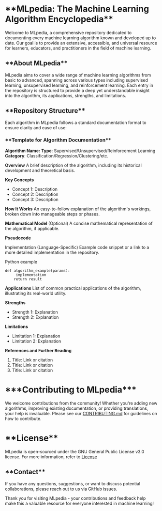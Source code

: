 <h1>**MLpedia: The Machine Learning Algorithm Encyclopedia**</h1>

Welcome to MLpedia, a comprehensive repository dedicated to documenting every machine learning algorithm known and developed up to date. Our goal is to provide an extensive, accessible, and universal resource for learners, educators, and practitioners in the field of machine learning.


<h2>**About MLpedia**</h2>
MLpedia aims to cover a wide range of machine learning algorithms from basic to advanced, spanning across various types including supervised learning, unsupervised learning, and reinforcement learning. Each entry in the repository is structured to provide a deep yet understandable insight into the algorithm, its applications, strengths, and limitations.


<h2>**Repository Structure**</h2>

Each algorithm in MLpedia follows a standard documentation format to ensure clarity and ease of use:

<h3>**Template for Algorithm Documentation**</h3>

**Algorithm Name:**
**Type**: Supervised/Unsupervised/Reinforcement Learning  
**Category**: Classification/Regression/Clustering/etc.

**Overview**
A brief description of the algorithm, including its historical development and theoretical basis.

**Key Concepts**
- Concept 1: Description
- Concept 2: Description
- Concept 3: Description

**How It Works**
An easy-to-follow explanation of the algorithm's workings, broken down into manageable steps or phases.

**Mathematical Model**
(Optional) A concise mathematical representation of the algorithm, if applicable.

**Pseudocode**

Implementation (Language-Specific)
Example code snippet or a link to a more detailed implementation in the repository.

Python example
```
def algorithm_example(params):
     implementation
    return result
```

**Applications**
List of common practical applications of the algorithm, illustrating its real-world utility.

**Strengths**
- Strength 1: Explanation
- Strength 2: Explanation

**Limitations**
- Limitation 1: Explanation
- Limitation 2: Explanation

**References and Further Reading**
1. Title: Link or citation
2. Title: Link or citation
3. Title: Link or citation


<h1>***Contributing to MLpedia***</h1>

We welcome contributions from the community! Whether you're adding new algorithms, improving existing documentation, or providing translations, your help is invaluable. Please see our [CONTRIBUTING.md](https://github.com/NeeravSood/MLpedia/blob/main/Contributing.md) for guidelines on how to contribute.

<h1>**License**</h1>

MLpedia is open-sourced under the GNU General Public License v3.0 license. For more information, refer to [License](https://github.com/NeeravSood/MLpedia/blob/main/LICENSE) 

<h2>**Contact**</h2>
If you have any questions, suggestions, or want to discuss potential collaborations, please reach out to us via GitHub issues.

Thank you for visiting MLpedia - your contributions and feedback help make this a valuable resource for everyone interested in machine learning!
